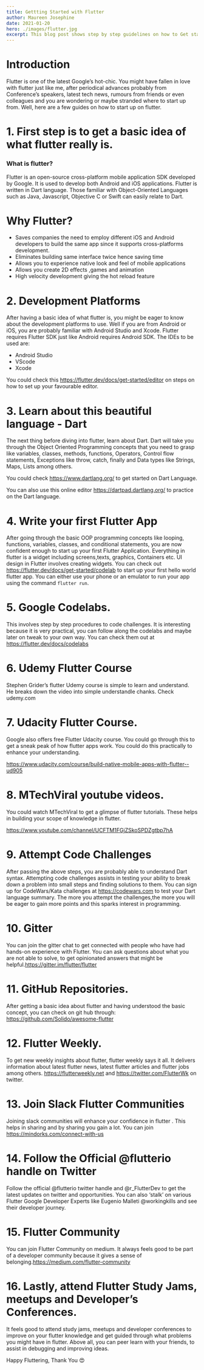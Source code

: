 ```yaml
---
title: Gettting Started with Flutter
author: Maureen Josephine
date: 2021-01-20
hero: ./images/flutter.jpg
excerpt: This blog post shows step by step guidelines on how to Get started with Flutter and Resources to use to help one get in track.
---
```


# Introduction

Flutter is one of the latest Google’s hot-chic. You might have fallen in love with flutter just like me, after periodical advances probably from Conference’s speakers, latest tech news, rumours from friends or even colleagues and you are wondering or maybe stranded where to start up from. Well, here are a few guides on how to start up on flutter.

# 1. First step is to get a basic idea of what flutter really is.
### What is flutter?

Flutter is an open-source cross-platform mobile application SDK developed by Google. It is used to develop both Android and iOS applications. Flutter is written in Dart language. Those familiar with Object-Oriented Languages such as Java, Javascript, Objective C or Swift can easily relate to Dart.

# Why Flutter?

   * Saves companies the need to employ different iOS and Android developers to build the same      app since it supports cross-platforms development.
   * Eliminates building same interface twice hence saving time
   * Allows you to experience native look and feel of mobile applications
   * Allows you create 2D effects ,games and animation
   * High velocity development giving the hot reload feature 

# 2. Development Platforms

After having a basic idea of what flutter is, you might be eager to know about the development platforms to use. Well if you are from Android or iOS, you are probably familiar with Android Studio and Xcode. Flutter requires Flutter SDK just like Android requires Android SDK. The IDEs to be used are:

  * Android Studio
  * VScode
  * Xcode 

You could check this https://flutter.dev/docs/get-started/editor on steps on how to set up your favourable editor.

# 3. Learn about this beautiful language - Dart

The next thing before diving into flutter, learn about Dart. Dart will take you through the Object Oriented Programming concepts that you need to grasp like variables, classes, methods, functions, Operators, Control flow statements, Exceptions like throw, catch, finally and Data types like Strings, Maps, Lists among others.

You could check https://www.dartlang.org/ to get started on Dart Language.

You can also use this online editor https://dartpad.dartlang.org/ to practice on the Dart language.

# 4. Write your first Flutter App

After going through the basic OOP programming concepts like looping, functions, variables, classes, and conditional statements, you are now confident enough to start up your first Flutter Application. Everything in flutter is a widget including screens,texts, graphics, Containers etc. UI design in Flutter involves creating widgets.
You can check out https://flutter.dev/docs/get-started/codelab to start up your first hello world flutter app. You can either use your phone or an emulator to run your app using the command ```flutter run```.

# 5. Google Codelabs.

This involves step by step procedures to code challenges. It is interesting because it is very practical, you can follow along the codelabs and maybe later on tweak to your own way.
You can check them out at
https://flutter.dev/docs/codelabs

# 6. Udemy Flutter Course

Stephen Grider’s flutter Udemy course is simple to learn and understand. He breaks down the video into simple understandle chanks.
Check udemy.com

# 7. Udacity Flutter Course.

Google also offers free Flutter Udacity course. You could go through this to get a sneak peak of how flutter apps work. You could do this practically to enhance your understanding.

https://www.udacity.com/course/build-native-mobile-apps-with-flutter--ud905


# 8. MTechViral youtube videos.

You could watch MTechViral to get a glimpse of flutter tutorials. These helps in building your scope of knowledge in flutter.

https://www.youtube.com/channel/UCFTM1FGjZSkoSPDZgtbp7hA

# 9. Attempt Code Challenges

After passing the above steps, you are probably able to understand Dart syntax. Attempting code challenges assists in testing your ability to break down a problem into small steps and finding solutions to them. You can sign up for CodeWars/Kata challenges at https://codewars.com to test your Dart language summary. The more you attempt the challenges,the more you will be eager to gain more points and this sparks interest in programming.

# 10. Gitter

You can join the gitter chat to get connected with people who have had hands-on experience with Flutter. You can ask questions about what you are not able to solve, to get opinionated answers that might be helpful.https://gitter.im/flutter/flutter

# 11. GitHub Repositories.

After getting a basic idea about flutter and having understood the basic concept, you can check on git hub through: https://github.com/Solido/awesome-flutter

# 12. Flutter Weekly.

To get new weekly insights about flutter, flutter weekly says it all. It delivers information about latest flutter news, latest flutter articles and flutter jobs among others.
https://flutterweekly.net and https://twitter.com/FlutterWk on twitter.

# 13. Join Slack Flutter Communities

Joining slack communities will enhance your confidence in flutter . This helps in sharing and by sharing you gain a lot. You can join https://mindorks.com/connect-with-us

# 14. Follow the Official @flutterio handle on Twitter

Follow the official @flutterio twitter handle and @r_FlutterDev to get the latest updates on twitter and opportunities. You can also ‘stalk’ on various Flutter Google Developer Experts like Eugenio Malleti @workingkills and see their developer journey.

# 15. Flutter Community

You can join Flutter Community on medium. It always feels good to be part of a developer community because it gives a sense of belonging.https://medium.com/flutter-community

# 16. Lastly, attend Flutter Study Jams, meetups and Developer’s Conferences.

It feels good to attend study jams, meetups and developer conferences to improve on your flutter knowledge and get guided through what problems you might have in flutter.
Above all, you can peer learn with your friends, to assist in debugging and improving ideas.

Happy Fluttering, Thank You 😍